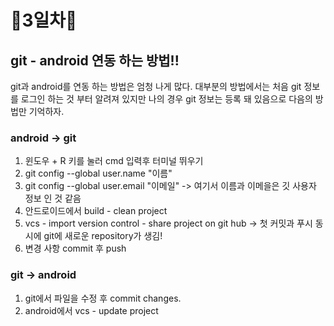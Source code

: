 # 🦄3일차🦄
## git - android 연동 하는 방법!!
git과 android를 연동 하는 방법은 엄청 나게 많다. 대부분의 방법에서는 처음 git 정보를 로그인 하는 것 부터 알려져 있지만
나의 경우 git 정보는 등록 돼 있음으로 다음의 방법만 기억하자.

### android -> git
1. 윈도우 + R 키를 눌러 cmd 입력후 터미널 뛰우기
2. git config --global user.name "이름"
3. git config --global user.email "이메일"     -> 여기서 이름과 이메을은 깃 사용자 정보 인 것 같음
4. 안드로이드에서 build - clean project
5. vcs - import version control - share project on git hub   ->  첫 커밋과 푸시 동시에 git에 새로운 repository가 생김!
6. 변경 사항 commit 후 push

### git -> android
1. git에서 파일을 수정 후 commit changes.
2. android에서 vcs - update project
